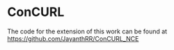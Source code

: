 # ConCURL

The code for the extension of this work can be found at https://github.com/JayanthRR/ConCURL_NCE
